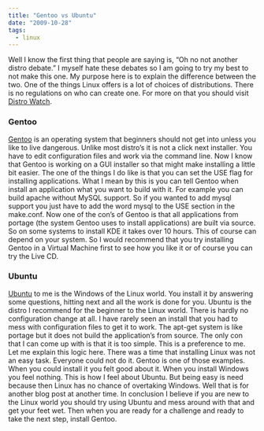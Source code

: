 ```yaml
---
title: "Gentoo vs Ubuntu"
date: "2009-10-28"
tags:
  - linux
---
```


Well I know the first thing that people are saying is, “Oh no not another distro debate.” I myself hate these debates so I am going to try my best to not make this one. My purpose here is to explain the difference between the two. One of the things Linux offers is a lot of choices of distributions. There is no regulations on who can create one. For more on that you should visit [Distro Watch](http://distrowatch.com/).

### Gentoo

[Gentoo](http://www.gentoo.org/) is an operating system that beginners should not get into unless you like to live dangerous. Unlike most distro’s it is not a click next installer. You have to edit configuration files and work via the command line. Now I know that Gentoo is working on a GUI installer so that might make installing a little bit easier. The one of the things I do like is that you can set the USE flag for installing applications. What I mean by this is you can tell Gentoo when install an application what you want to build with it. For example you can build apache without MySQL support. So if you wanted to add mysql support you just have to add the word mysql to the USE section in the make.conf. Now one of the con’s of Gentoo is that all applications from portage (the system Gentoo uses to install applications) are built via source. So on some systems to install KDE it takes over 10 hours. This of course can depend on your system. So I would recommend that you try installing Gentoo in a Virtual Machine first to see how you like it or of course you can try the Live CD.

### Ubuntu

[Ubuntu](http://www.ubuntu.com/) to me is the Windows of the Linux world. You install it by answering some questions, hitting next and all the work is done for you. Ubuntu is the distro I recommend for the beginner to the Linux world. There is hardly no configuration change at all. I have rarely seen an install that you had to mess with configuration files to get it to work. The apt-get system is like portage but it does not build the application’s from source. The only con that I can come up with is that it is too simple. This is a preference to me. Let me explain this logic here. There was a time that installing Linux was not an easy task. Everyone could not do it. Gentoo is one of those examples. When you could install it you felt good about it. When you install Windows you feel nothing. This is how I feel about Ubuntu. But being easy is need because then Linux has no chance of overtaking Windows. Well that is for another blog post at another time. In conclusion I believe if you are new to the Linux world you should try using Ubuntu and mess around with that and get your feet wet. Then when you are ready for a challenge and ready to take the next step, install Gentoo.
